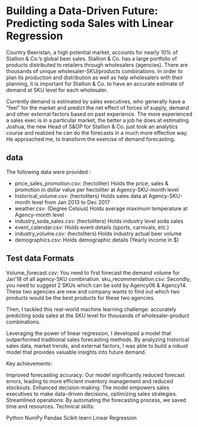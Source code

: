 # Building a Data-Driven Future: Predicting soda Sales with Linear Regression

Country Beeristan, a high potential market, accounts for nearly 10% of Stallion & Co.’s global beer sales. Stallion & Co. has a large portfolio of products distributed to retailers through wholesalers (agencies). There are thousands of unique wholesaler-SKU/products combinations. In order to plan its production and distribution as well as help wholesalers with their planning, it is important for Stallion & Co. to have an accurate estimate of demand at SKU level for each wholesaler.

Currently demand is estimated by sales executives, who generally have a “feel” for the market and predict the net effect of forces of supply, demand and other external factors based on past experience. The more experienced a sales exec is in a particular market, the better a job he does at estimating. Joshua, the new Head of S&OP for Stallion & Co. just took an analytics course and realized he can do the forecasts in a much more effective way. He approached me, to transform the exercise of demand forecasting.

## data

The following data were provided :
- price_sales_promotion.csv: (hectoliter) Holds the price, sales & promotion in dollar value per hectoliter at Agency-SKU-month level
- historical_volume.csv: (hectoliters) Holds sales data at Agency-SKU-month level from Jan 2013 to Dec 2017
- weather.csv: (Degree Celsius) Holds average maximum temperature at Agency-month level
- industry_soda_sales.csv: (hectoliters) Holds industry level soda sales
- event_calendar.csv: Holds event details (sports, carnivals, etc.)
- industry_volume.csv: (hectoliters) Holds industry actual beer volume
- demographics.csv: Holds demographic details (Yearly income in $)

## Test data Formats
Volume_forecast.csv: You need to first forecast the demand volume for Jan’18 of all agency-SKU combination.
sku_recommendation.csv: Secondly, you need to suggest 2 SKUs which can be sold by Agency06 & Agency14. These two agencies are new and company wants to find out which two products would be the best products for these two agencies.


 Then, I tackled this real-world machine learning challenge: accurately predicting soda sales at the SKU level for thousands of wholesaler-product combinations.

Leveraging the power of linear regression, I developed a model that outperformed traditional sales forecasting methods. By analyzing historical sales data, market trends, and external factors, I was able to build a robust model that provides valuable insights into future demand.

Key achievements:

Improved forecasting accuracy: Our model significantly reduced forecast errors, leading to more efficient inventory management and reduced stockouts.
Enhanced decision-making: The model empowers sales executives to make data-driven decisions, optimizing sales strategies.
Streamlined operations: By automating the forecasting process, we saved time and resources.
Technical skills:

Python
NumPy
Pandas
Scikit-learn
Linear Regression

